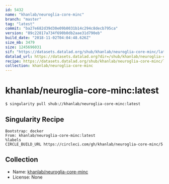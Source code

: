 ```yaml
---
id: 5432
name: "khanlab/neuroglia-core-minc"
branch: "master"
tag: "latest"
commit: "ba27e682d39d30e09b0031b14c294c8decb795ca"
version: "89c22817a734f690b0db2aae31d790eb"
build_date: "2018-11-02T04:04:48.626Z"
size_mb: 3479
size: 1245696031
sif: "https://datasets.datalad.org/shub/khanlab/neuroglia-core-minc/latest/2018-11-02-ba27e682-89c22817/89c22817a734f690b0db2aae31d790eb.simg"
datalad_url: https://datasets.datalad.org?dir=/shub/khanlab/neuroglia-core-minc/latest/2018-11-02-ba27e682-89c22817/
recipe: https://datasets.datalad.org/shub/khanlab/neuroglia-core-minc/latest/2018-11-02-ba27e682-89c22817/Singularity
collection: khanlab/neuroglia-core-minc
---
```


# khanlab/neuroglia-core-minc:latest

```bash
$ singularity pull shub://khanlab/neuroglia-core-minc:latest
```

## Singularity Recipe

```singularity
Bootstrap: docker
From: khanlab/neuroglia-core-minc:latest
%labels
CIRCLE_BUILD_URL https://circleci.com/gh/khanlab/neuroglia-core-minc/5
```

## Collection

 - Name: [khanlab/neuroglia-core-minc](https://github.com/khanlab/neuroglia-core-minc)
 - License: None

